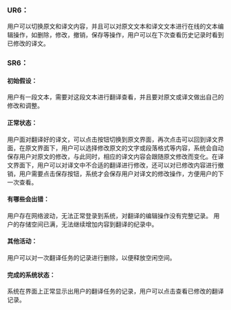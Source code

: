 ### UR6：
用户可以切换原文和译文内容，并且可以对原文文本和译文文本进行在线的文本编辑操作，如删除，修改，撤销，保存等操作，用户可以在下次查看历史记录时看到已修改的译文。
### SR6：
#### 初始假设：  
用户有一段文本，需要对这段文本进行翻译查看，并且要对原文或译文做出自己的修改和调整。
 
#### 正常状态：  
用户面对翻译好的译文，可以点击按钮切换到原文界面，再次点击可以回到译文界面，在原文界面下，用户可以选择修改原文的文字或段落格式等内容，系统会自动保存用户对原文的修改，与此同时，相应的译文内容会跟随原文修改而变化。在译文界面下，用户可以对译文中不合适的翻译进行修改，还可以对已修改内容进行撤销，用户需要点击保存按钮，系统才会保存用户对译文的修改操作，方便用户的下一次查看。

#### 有哪些会出错：
用户存在网络波动，无法正常登录到系统，对翻译的编辑操作没有完整记录。
用户的存储空间已满，无法继续增加内容到翻译的纪录中。

#### 其他活动： 
用户可以对一次翻译任务的记录进行删除，以便释放空闲空间。

#### 完成的系统状态：  
系统在界面上正常显示出用户的翻译任务的记录，用户可以点击查看已修改的翻译记录。
